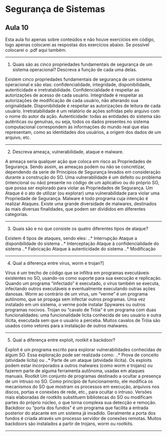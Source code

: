 # Segurança de Sistemas
Aula 10
-------
Esta aula foi apenas sobre conteúdos e não houve exercícios em código, logo apenas colocarei as respostas dos exercícios abaixo.
Se possível colocarei o .pdf aqui também.

---

1. Quais são as cinco propriedades fundamentais de segurança de um sistema operacional? Descreva a função de cada uma delas.

Existem cinco propriedades fundamentais de segurança de um sistema operacional e são elas: confidencialidade, integridade, disponibilidade, autenticidade e irretratabilidade.
Confidencialidade é respeitar as autorizações de acesso de cada usuário.
Integridade é respeitar as autorizações de modificação de cada usuário, não alterando sua originalidade.
Disponibilidade é respeitar as autorizações de leitura de cada usuário.
Irretratabilidade é um relatório de ações sofridas pelo arquivo com o nome do autor da ação.
Autenticidade: todas as entidades do sistema são autênticas ou genuínas, ou seja, todos os dados presentes no sistema computacional correspondem às informações do mundo real que elas representam, como as identidades dos usuários, a origem dos dados de um arquivo, etc.

---

2. Descreva ameaça, vulnerabilidade, ataque e malware.

A ameaça seria qualquer ação que coloca em risco as Propriedades de Segurança.
Sendo assim, as ameaças podem ou não se concretizar, dependendo da serie de Princípios de Segurança levados em consideração durante a construção do SO.
Uma vulnerabilidade é um defeito ou problema (intencional ou não) presente no código de um aplicativo ou do próprio SO, que possa ser explorado para violar as Propriedades de Segurança.
Um Ataque é o ato de utilizar (ou explorar) uma vulnerabilidade para violar uma Propriedade de Segurança.
Malware é todo programa cuja intenção é realizar Ataques. Existe uma grande diversidade de malwares, destinados às mais diversas finalidades, que podem ser divididos em diferentes categorias.

---

3. Quais são e no que consiste os quatro diferentes tipos de ataque?

Existem 4 tipos de ataques, sendo eles:
..* Interrupção
Ataque a disponibilidade do sistema
..* Interceptação
Ataque à confidencialidade do sistema
..* Fabricação
Ataque à autenticidade do sistema
..* Modificação

---

4. Qual a diferença entre vírus, worm e trojan?]

Vírus é um trecho de código que se infiltra em programas executáveis existentes no SO, usando-os como suporte para sua execução e replicação. Quando um programa “infectado” é executado, o vírus também se executa, infectando outros executáveis e eventualmente executando outras ações danosas.
Worm ao contrário de um vírus, um “verme” é um programa autônomo, que se propaga sem infectar outros programas. Uma vez instalado em um sistema, o verme pode instalar Spywares ou outros programas nocivos.
Trojan ou “cavalo de Tróia” é um programa com duas funcionalidades: uma funcionalidade lícita conhecida de seu usuário e outra ilícita, executada sem que o usuário a perceba. Muitos cavalos de Tróia são usados como vetores para a instalação de outros malwares.

---

5. Qual a diferença entre exploit, rootkit e backdoor?

Exploit é um programa escrito para explorar vulnerabilidades conhecidas de algum SO.
Essa exploração pode ser realizada como:
..* Prova de conceito (atividade licita) ou
..* Parte de um ataque (atividade ilícita).
Os exploits podem estar incorporados a outros malwares (como worm e trojans) ou fazerem parte de alguma ferramenta autônoma, usadas em ataques manuais.
Rootkit
Um conjunto de programas destinado a ocultar a presença de um intruso no SO.
Como princípio de funcionamento, ele modifica os mecanismos do SO que mostram os processos em execução, arquivos nos discos, portas e conexões de rede, etc., para ocultar o intruso.
Versões mais elaboradas de rootkits substituem bibliotecas do SO ou modificam partes do próprio núcleo, o que torna complexa sua detecção e remoção.
Backdoor ou “porta dos fundos” é um programa que facilita a entrada posterior do atacante em um sistema já invadido.
Geralmente a porta dos fundos é criada através um processo servidor de conexões remotas.
Muitos backdoors são instalados a partir de trojans, worm ou rootkits.

---